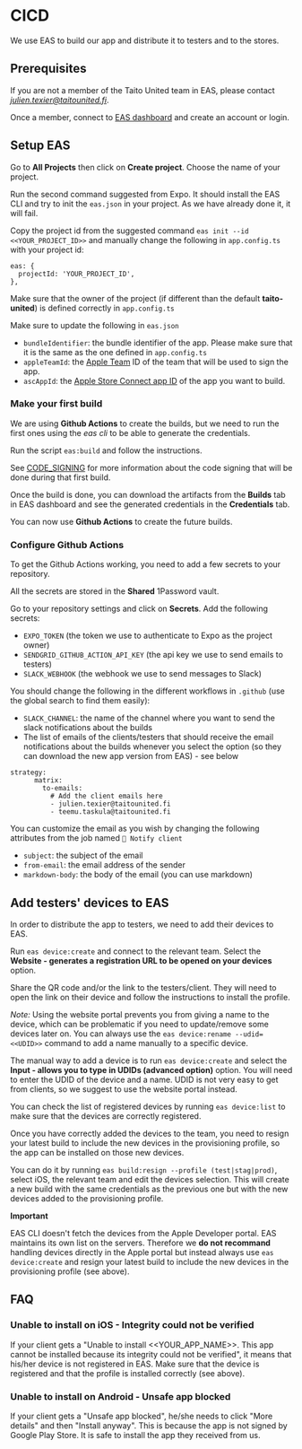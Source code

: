 # CICD

We use EAS to build our app and distribute it to testers and to the stores.

## Prerequisites

If you are not a member of the Taito United team in EAS, please contact *julien.texier@taitounited.fi*.

Once a member, connect to [EAS dashboard](https://expo.dev/accounts/taito-united) and create an account or login.

## Setup EAS

Go to **All Projects** then click on **Create project**. Choose the name of your project.

Run the second command suggested from Expo. It should install the EAS CLI and try to init the `eas.json` in your project. As we have already done it, it will fail.

Copy the project id from the suggested command `eas init --id <<YOUR_PROJECT_ID>>` and manually change the following in `app.config.ts` with your project id:

```
eas: {
  projectId: 'YOUR_PROJECT_ID',
},
```

Make sure that the owner of the project (if different than the default **taito-united**) is defined correctly in `app.config.ts`

Make sure to update the following in `eas.json`

- `bundleIdentifier`: the bundle identifier of the app. Please make sure that it is the same as the one defined in `app.config.ts`
- `appleTeamId`: the [Apple Team](https://github.com/expo/fyi/blob/main/apple-team.md) ID of the team that will be used to sign the app.
- `ascAppId`: the [Apple Store Connect app ID](https://github.com/expo/fyi/blob/main/asc-app-id.md) of the app you want to build.

### Make your first build

We are using **Github Actions** to create the builds, but we need to run the first ones using the _eas cli_ to be able to generate the credentials.

Run the script `eas:build` and follow the instructions.

See [CODE_SIGNING](./CODE_SIGNING.md) for more information about the code signing that will be done during that first build.

Once the build is done, you can download the artifacts from the **Builds** tab in EAS dashboard and see the generated credentials in the **Credentials** tab.

You can now use **Github Actions** to create the future builds.

### Configure Github Actions

To get the Github Actions working, you need to add a few secrets to your repository.

All the secrets are stored in the **Shared** 1Password vault.

Go to your repository settings and click on **Secrets**. Add the following secrets:

- `EXPO_TOKEN` (the token we use to authenticate to Expo as the project owner)
- `SENDGRID_GITHUB_ACTION_API_KEY` (the api key we use to send emails to testers)
- `SLACK_WEBHOOK` (the webhook we use to send messages to Slack)

You should change the following in the different workflows in `.github` (use the global search to find them easily):

- `SLACK_CHANNEL`: the name of the channel where you want to send the slack notifications about the builds
- The list of emails of the clients/testers that should receive the email notifications about the builds whenever you select the option (so they can download the new app version from EAS) - see below

```
strategy:
      matrix:
        to-emails:
          # Add the client emails here
          - julien.texier@taitounited.fi
          - teemu.taskula@taitounited.fi
```

You can customize the email as you wish by changing the following attributes from the job named `📧 Notify client`

- `subject`: the subject of the email
- `from-email`: the email address of the sender
- `markdown-body`: the body of the email (you can use markdown)

## Add testers' devices to EAS

In order to distribute the app to testers, we need to add their devices to EAS.

Run `eas device:create` and connect to the relevant team. Select the **Website - generates a registration URL to be opened on your devices** option.

Share the QR code and/or the link to the testers/client. They will need to open the link on their device and follow the instructions to install the profile.

_Note:_ Using the website portal prevents you from giving a name to the device, which can be problematic if you need to update/remove some devices later on. You can always use the `eas device:rename --udid=<<UDID>>` command to add a name manually to a specific device.

The manual way to add a device is to run `eas device:create` and select the **Input - allows you to type in UDIDs (advanced option)** option. You will need to enter the UDID of the device and a name. UDID is not very easy to get from clients, so we suggest to use the website portal instead.

You can check the list of registered devices by running `eas device:list` to make sure that the devices are correctly registered.

Once you have correctly added the devices to the team, you need to resign your latest build to include the new devices in the provisioning profile, so the app can be installed on those new devices.

You can do it by running `eas build:resign --profile (test|stag|prod)`, select iOS, the relevant team and edit the devices selection. This will create a new build with the same credentials as the previous one but with the new devices added to the provisioning profile.

**Important**

EAS CLI doesn't fetch the devices from the Apple Developer portal. EAS maintains its own list on the servers. Therefore we **do not recommand** handling devices directly in the Apple portal but instead always use `eas device:create` and resign your latest build to include the new devices in the provisioning profile (see above).

## FAQ

### Unable to install on iOS - Integrity could not be verified

If your client gets a "Unable to install <<YOUR_APP_NAME>>. This app cannot be installed because its integrity could not be verified", it means that his/her device is not registered in EAS. Make sure that the device is registered and that the profile is installed correctly (see above).

### Unable to install on Android - Unsafe app blocked

If your client gets a "Unsafe app blocked", he/she needs to click "More details" and then "Install anyway". This is because the app is not signed by Google Play Store. It is safe to install the app they received from us.
